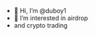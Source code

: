 - 👋 Hi, I’m @duboy1
- 👀 I’m interested in airdrop
- and crypto trading
  

<!---
duboy1/duboy1 is a ✨ special ✨ repository because its `README.md` (this file) appears on your GitHub profile.
You can click the Preview link to take a look at your changes.
--->
